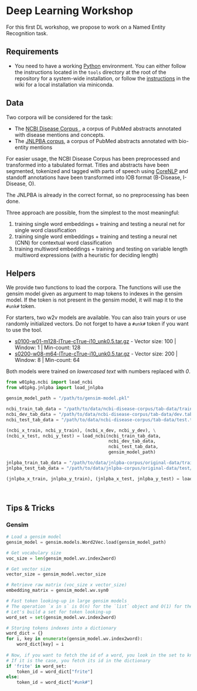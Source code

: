 # Deep Learning Workshop

For this first DL workshop, we propose to work on a Named Entity Recognition task.

## Requirements

* You need to have a working [Python](https://www.python.org/) environment. You can either follow the instructions
located in the `tools` directory at the root of the repository for a system-wide installation, or follow the 
[instructions](https://github.com/ArnaudFerre/AtelierDeepLearningILES/wiki) in the wiki for a local installation via
miniconda.

## Data

Two corpora will be considered for the task:
* The [NCBI Disease Corpus ](https://www.ncbi.nlm.nih.gov/CBBresearch/Dogan/DISEASE/), a corpus of PubMed abstracts
 annotated with disease mentions and concepts.
* The [JNLPBA corpus](http://www.geniaproject.org/shared-tasks/bionlp-jnlpba-shared-task-2004), a corpus of PubMed
 abstracts annotated with bio-entity mentions

For easier usage, the NCBI Disease Corpus has been preprocessed and transformed into a tabulated format. Titles and
abstracts have been segmented, tokenized and tagged with parts of speech using 
[CoreNLP](https://stanfordnlp.github.io/CoreNLP/) and standoff annotations have been transformed into IOB format 
(B-Disease, I-Disease, O).

The JNLPBA is already in the correct format, so no preprocessing has been done.

Three approach are possible, from the simplest to the most meaningful:
1. training single word embeddings + training and testing a neural net for single word classification
2. training single word embeddings + training and testing a neural net (CNN) for contextual word classification
3. training multiword embeddings + training and testing on variable length multiword expressions (with a heuristic for deciding length)

## Helpers

We provide two functions to load the corpora. The functions will use the gensim model given as argument to map tokens to
indexes in the gensim model. If the token is not present in the gensim model, it will map it to the `#unk#` token.

For starters, two w2v models are available. You can also train yours or use randomly initialized vectors. 
Do not forget to have a `#unk#` token if you want to use the tool. 

* [s0100-w01-m128-lTrue-cTrue-i10_unk0.5.tar.gz](https://perso.limsi.fr/tourille/w2v/s0100-w01-m128-lTrue-cTrue-i10_unk0.5.tar.gz) -
 Vector size: 100 | Window: 1 | Min-count: 128
* [s0200-w08-m64-lTrue-cTrue-i10_unk0.5.tar.gz](https://perso.limsi.fr/tourille/w2v/s0200-w08-m64-lTrue-cTrue-i10_unk0.5.tar.gz) - 
 Vector size: 200 | Window: 8 | Min-count: 64
 
Both models were trained on *lowercased text* with numbers replaced with *0*.

```python
from w01pkg.ncbi import load_ncbi
from w01pkg.jnlpba import load_jnlpba

gensim_model_path = "/path/to/gensim-model.pkl"

ncbi_train_tab_data = "/path/to/data/ncbi-disease-corpus/tab-data/train.tab"
ncbi_dev_tab_data = "/path/to/data/ncbi-disease-corpus/tab-data/dev.tab"
ncbi_test_tab_data = "/path/to/data/ncbi-disease-corpus/tab-data/test.tab"

(ncbi_x_train, ncbi_y_train), (ncbi_x_dev, ncbi_y_dev), \
(ncbi_x_test, ncbi_y_test) = load_ncbi(ncbi_train_tab_data,
                                       ncbi_dev_tab_data,
                                       ncbi_test_tab_data,
                                       gensim_model_path)

jnlpba_train_tab_data = "/path/to/data/jnlpba-corpus/original-data/train/Genia4ERtask1.iob2"
jnlpba_test_tab_data = "/path/to/data/jnlpba-corpus/original-data/test/Genia4EReval1.iob2"

(jnlpba_x_train, jnlpba_y_train), (jnlpba_x_test, jnlpba_y_test) = load_jnlpba(jnlpba_train_tab_data,
                                                                               jnlpba_test_tab_data,
                                                                               gensim_model_path)
```

## Tips & Tricks

### Gensim

```python
# Load a gensim model
gensim_model = gensim.models.Word2Vec.load(gensim_model_path)

# Get vocabulary size
voc_size = len(gensim_model.wv.index2word)

# Get vector size
vector_size = gensim_model.vector_size

# Retrieve raw matrix (voc_size x vector_size)
embedding_matrix = gensim_model.wv.syn0

# Fast token looking-up in large gensim models
# The operation `x in s` is O(n) for the `list` object and O(1) for the `set` object 
# Let's build a set for token looking-up
word_set = set(gensim_model.wv.index2word)

# Storing tokens indexes into a dictionary
word_dict = {}
for i, key in enumerate(gensim_model.wv.index2word):
    word_dict[key] = i
    
# Now, if you want to fetch the id of a word, you look in the set to know if the token is in the vocabulary
# If it is the case, you fetch its id in the dictionary
if 'frite' in word_set:
    token_id = word_dict["frite"]
else:
    token_id = word_dict["#unk#"]
```